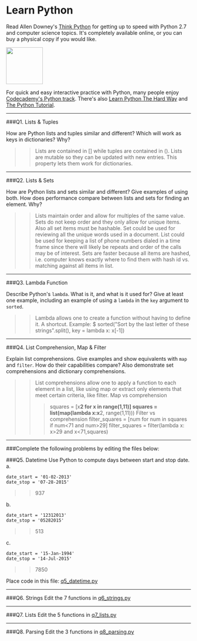 # Learn Python

Read Allen Downey's [Think Python](http://www.greenteapress.com/thinkpython/) for getting up to speed with Python 2.7 and computer science topics. It's completely available online, or you can buy a physical copy if you would like.

<a href="http://www.greenteapress.com/thinkpython/"><img src="img/think_python.png" style="width: 100px;" target="_blank"></a>

For quick and easy interactive practice with Python, many people enjoy [Codecademy's Python track](http://www.codecademy.com/en/tracks/python). There's also [Learn Python The Hard Way](http://learnpythonthehardway.org/book/) and [The Python Tutorial](https://docs.python.org/2/tutorial/).

---

###Q1. Lists &amp; Tuples

How are Python lists and tuples similar and different? Which will work as keys in dictionaries? Why?

>> Lists are contained in [] while tuples are contained in (). Lists are mutable so they can be updated with new entries. This property lets them work for dictionaries. 

---

###Q2. Lists &amp; Sets

How are Python lists and sets similar and different? Give examples of using both. How does performance compare between lists and sets for finding an element. Why?

>> Lists maintain order and allow for multiples of the same value. Sets do not keep order and they only allow for unique items. Also all set items must be hashable. 
>> Set could be used for reviewing all the unique words used in a document. List could be used for keeping a list of phone numbers dialed in a time frame since there will likely be repeats and order of the calls may be of interest. 
>> Sets are faster because all items are hashed, i.e. computer knows exactly where to find them with hash id vs. matching against all items in list.   

---

###Q3. Lambda Function

Describe Python's `lambda`. What is it, and what is it used for? Give at least one example, including an example of using a `lambda` in the `key` argument to `sorted`.

>> Lambda allows one to create a function without having to define it. A shortcut. 
>> Example: $ sorted("Sort by the last letter of these strings".split(), key = lambda x: x[-1])

---

###Q4. List Comprehension, Map &amp; Filter

Explain list comprehensions. Give examples and show equivalents with `map` and `filter`. How do their capabilities compare? Also demonstrate set comprehensions and dictionary comprehensions.

>> List comprehensions allow one to apply a function to each element in a list, like using map or extract only elements that meet certain criteria, like filter.
>> Map vs comprehension 
>>>squares = [x**2 for x in range(1,11)] 
>>>squares = list(map(lambda x:x**2, range(1,11)))
>> Filter vs comprehension 
>>>filter_squares = [num for num in squares if  num<71 and num>29]
>>>filter_squares = filter(lambda x: x>29 and x<71,squares)


---

###Complete the following problems by editing the files below:

###Q5. Datetime
Use Python to compute days between start and stop date.   
a.  

```
date_start = '01-02-2013'    
date_stop = '07-28-2015'
```

>> 937



b.  
```
date_start = '12312013'  
date_stop = '05282015'  
```
>> 513


c.  
```
date_start = '15-Jan-1994'      
date_stop = '14-Jul-2015'  
```

>> 7850 

Place code in this file: [q5_datetime.py](python/q5_datetime.py)

---

###Q6. Strings
Edit the 7 functions in [q6_strings.py](python/q6_strings.py)

---

###Q7. Lists
Edit the 5 functions in [q7_lists.py](python/q7_lists.py)

---

###Q8. Parsing
Edit the 3 functions in [q8_parsing.py](python/q8_parsing.py)





